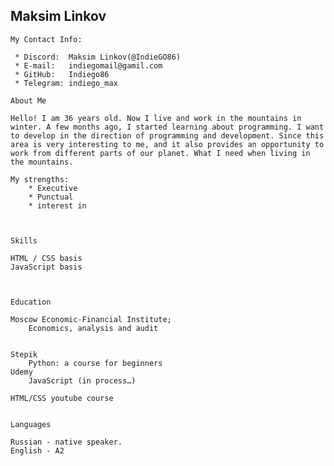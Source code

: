 ## Maksim Linkov

    My Contact Info:
     
     * Discord:  Maksim Linkov(@IndieGO86)
     * E-mail:   indiegomail@gamil.com
     * GitHub:   Indiego86
     * Telegram: indiego_max

    About Me

    Hello! I am 36 years old. Now I live and work in the mountains in winter. A few months ago, I started learning about programming. I want to develop in the direction of programming and development. Since this area is very interesting to me, and it also provides an opportunity to work from different parts of our planet. What I need when living in the mountains.

    My strengths:
        * Executive
        * Punctual
        * interest in 



    Skills

    HTML / CSS basis
    JavaScript basis



    Education

    Moscow Economic-Financial Institute; 
        Economics, analysis and audit
    

    Stepik
        Python: a course for beginners
    Udemy
        JavaScript (in process…)

    HTML/CSS youtube course

    
    Languages
    
    Russian - native speaker.
    English - A2 
